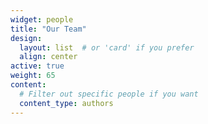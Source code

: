 ```yaml
---
widget: people
title: "Our Team"
design:
  layout: list  # or 'card' if you prefer
  align: center
active: true
weight: 65
content:
  # Filter out specific people if you want
  content_type: authors
---
```



